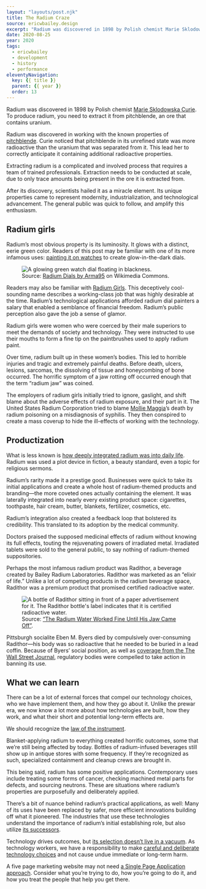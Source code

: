 ```yaml
---
layout: "layouts/post.njk"
title: The Radium Craze
source: ericwbailey.design
excerpt: "Radium was discovered in 1898 by Polish chemist Marie Sklodowska Curie. To produce radium, you need to extract it from pitchblende, an ore that contains uranium"
date: 2020-08-25
year: 2020
tags:
  - ericwbailey
  - development
  - history
  - performance
eleventyNavigation:
  key: {{ title }}
  parent: {{ year }}
  order: 13
---
```


Radium was discovered in 1898 by Polish chemist [Marie Sklodowska Curie](https://en.m.wikipedia.org/wiki/Marie_Curie). To produce radium, you need to extract it from pitchblende, an ore that contains uranium.

Radium was discovered in working with the known properties of [pitchblende](https://en.m.wikipedia.org/wiki/Uraninite). Curie noticed that pitchblende in its unrefined state was more radioactive than the uranium that was separated from it. This lead her to correctly anticipate it containing additional radioactive properties.

Extracting radium is a complicated and involved process that requires a team of trained professionals. Extraction needs to be conducted at scale, due to only trace amounts being present in the ore it is extracted from.

After its discovery, scientists hailed it as a miracle element. Its unique properties came to represent modernity, industrialization, and technological advancement. The general public was quick to follow, and amplify this enthusiasm.

## Radium girls

Radium’s most obvious property is its luminosity. It glows with a distinct, eerie green color. Readers of this post may be familiar with one of its more infamous uses: [painting it on watches](https://en.m.wikipedia.org/wiki/Radium_dials) to create glow-in-the-dark dials.

<figure
  role="figure"
  aria-label="Source: Radium Dials by Arma95 on Wikimedia Commons">
  <img
    alt="A glowing green watch dial floating in blackness."
    src="{{ '/img/posts/the-radium-craze/radium-dial.jpg' | url }}" />
  <figcaption>
    <span class="typography-small-caps">Source:</span> <a href="https://commons.wikimedia.org/wiki/File:Radium_Dial.jpg">Radium Dials by Arma95</a> on Wikimedia Commons.
  </figcaption>
</figure>

Readers may also be familiar with [Radium Girls](https://www.buzzfeed.com/authorkatemoore/the-light-that-does-not-lie). This deceptively cool-sounding name describes a working-class job that was highly desirable at the time. Radium’s technological applications afforded radium dial painters a salary that enabled a semblance of financial freedom. Radium’s public perception also gave the job a sense of glamor.

Radium girls were women who were coerced by their male superiors to meet the demands of society and technology. They were instructed to use their mouths to form a fine tip on the paintbrushes used to apply radium paint.

Over time, radium built up in these women’s bodies. This led to horrible injuries and tragic and extremely painful deaths. Before death, ulcers, lesions, sarcomas, the dissolving of tissue and honeycombing of bone occurred. The horrific symptom of a jaw rotting off occurred enough that the term “radium jaw” was coined.

The employers of radium girls initially tried to ignore, gaslight, and shift blame about the adverse effects of radium exposure, and their part in it. The United States Radium Corporation tried to blame [Mollie Maggia](https://www.buzzfeed.com/authorkatemoore/the-light-that-does-not-lie)’s death by radium poisoning on a misdiagnosis of syphilis. They then conspired to create a mass coverup to hide the ill-effects of working with the technology.

## Productization

What is less known is [how deeply integrated radium was into daily life](https://thehistoryvault.co.uk/the-radium-craze-americas-lethal-love-affair-by-matthew-moss/). Radium was used a plot device in fiction, a beauty standard, even a topic for religious sermons.

Radium’s rarity made it a prestige good. Businesses were quick to take its initial applications and create a whole host of radium-themed products and branding—the more coveted ones actually containing the element. It was laterally integrated into nearly every existing product space: cigarettes, toothpaste, hair cream, butter, blankets, fertilizer, cosmetics, etc.

Radium’s integration also created a feedback loop that bolstered its credibility. This translated to its adoption by the medical community.

Doctors praised the supposed medicinal effects of radium without knowing its full effects, touting the rejuvenating powers of irradiated metal. Irradiated tablets were sold to the general public, to say nothing of radium-themed suppositories.

Perhaps the most infamous radium product was Radithor, a beverage created by Bailey Radium Laboratories. Radithor was marketed as an “elixir of life.” Unlike a lot of competing products in the radium beverage space, Radithor was a premium product that promised certified radioactive water.

<figure
  role="figure"
  aria-label="Source: Radium Dials by Arma95 on Wikimedia Commons">
  <img
    alt="A bottle of Radithor sitting in front of a paper advertisement for it. The Radithor bottle's label indicates that it is certified radioactive water."
    src="{{ '/img/posts/the-radium-craze/radithor.jpg' | url }}" />
  <figcaption>
    <span class="typography-small-caps">Source:</span> <a href="https://afistfulofneurons.com/radium-water-radithor/">“The Radium Water Worked Fine Until His Jaw Came Off”</a>.
  </figcaption>
</figure>

Pittsburgh socialite Eben M. Byers died by compulsively over-consuming Radithor—his body was so radioactive that he needed to be buried in a lead coffin. Because of Byers’ social position, as well as [coverage from the The Wall Street Journal](https://www.scribd.com/document/188172930/The-Radium-Water-Worked-Fine-Until-His-Jaw-Fell-Off), regulatory bodies were compelled to take action in banning its use.

## What we can learn

There can be a lot of external forces that compel our technology choices, who we have implement them, and how they go about it. Unlike the prewar era, we now know a lot more about how technologies are built, how they work, and what their short and potential long-term effects are.

We should recognize the [law of the instrument](https://en.m.wikipedia.org/wiki/Law_of_the_instrument).

Blanket-applying radium to everything created horrific outcomes, some that we’re still being affected by today. Bottles of radium-infused beverages still show up in antique stores with some frequency. If they’re recognized as such, specialized containment and cleanup crews are brought in.

This being said, radium has some positive applications. Contemporary uses include treating some forms of cancer, checking machined metal parts for defects, and sourcing neutrons. These are situations where radium’s properties are purposefully and deliberately applied.

There’s a bit of nuance behind radium’s practical applications, as well: Many of its uses have been replaced by safer, more efficient innovations building off what it pioneered. The industries that use these technologies understand the importance of radium’s initial establishing role, but also utilize [its successors](https://svelte.dev/).

Technology drives outcomes, but [its selection doesn’t live in a vacuum](https://macwright.com/2020/08/22/clean-starts-for-the-web.html). As technology workers, we have a responsibility to make [careful and deliberate technology choices](https://www.gatsbyjs.com/blog/2019-07-11-user-testing-accessible-client-routing/) and not cause undue immediate or long-term harm.

A five page marketing website may not need [a Single Page Application approach](https://css-tricks.com/radeventlistener-a-tale-of-client-side-framework-performance/). Consider what you’re trying to do, how you’re going to do it, and how you treat the people that help you get there.

